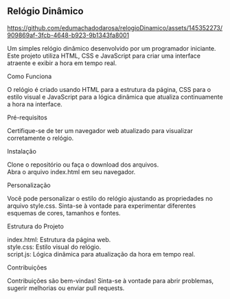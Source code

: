 ## Relógio Dinâmico


https://github.com/edumachadodarosa/relogioDinamico/assets/145352273/909869af-3fcb-4648-b923-9b1343fa8001


Um simples relógio dinâmico desenvolvido por um programador iniciante. Este projeto utiliza HTML, CSS e JavaScript para criar uma interface atraente e exibir a hora em tempo real.

Como Funciona

O relógio é criado usando HTML para a estrutura da página, CSS para o estilo visual e JavaScript para a lógica dinâmica que atualiza continuamente a hora na interface.

Pré-requisitos

Certifique-se de ter um navegador web atualizado para visualizar corretamente o relógio.

Instalação


Clone o repositório ou faça o download dos arquivos.<br>
Abra o arquivo index.html em seu navegador.<br>


Personalização


Você pode personalizar o estilo do relógio ajustando as propriedades no arquivo style.css. Sinta-se à vontade para experimentar diferentes esquemas de cores, tamanhos e fontes.

Estrutura do Projeto


index.html: Estrutura da página web.<br>
style.css: Estilo visual do relógio.<br>
script.js: Lógica dinâmica para atualização da hora em tempo real.


Contribuições

Contribuições são bem-vindas! Sinta-se à vontade para abrir problemas, sugerir melhorias ou enviar pull requests.
